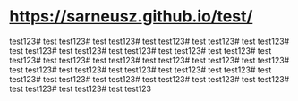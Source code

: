 # https://sarneusz.github.io/test/
test123# test
test123# test
test123# test
test123# test
test123# test
test123# test
test123# test
test123# test
test123# test
test123# test
test123# test
test123# test
test123# test
test123# test
test123# test
test123# test
test123# test
test123# test
test123# test
test123# test
test123# test
test123# test
test123# test
test123# test
test123# test
test123# test
test123# test
test123# test
test123# test
test123# test
test123
